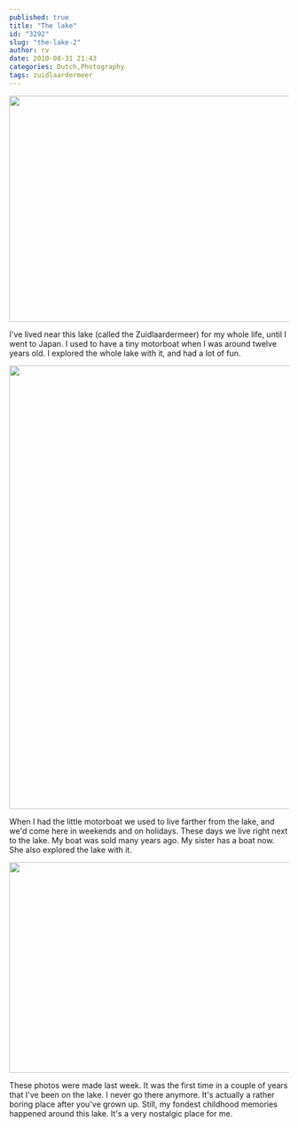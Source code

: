 ```yaml
---
published: true
title: "The lake"
id: "3292"
slug: "the-lake-2"
author: rv
date: 2010-08-31 21:43
categories: Dutch,Photography
tags: zuidlaardermeer
---
```

<a href="https://s3.amazonaws.com/cfwblog/uploads/2010/08/lake2_2048.jpg"><img class="aligncenter size-full wp-image-3296" title="Lake2_900" src="https://s3.amazonaws.com/cfwblog/uploads/2010/08/lake2_900.jpg" alt="" width="900" height="408" /></a>

I've lived near this lake (called the Zuidlaardermeer) for my whole life, until I went to Japan. I used to have a tiny motorboat when I was around twelve years old. I explored the whole lake with it, and had a lot of fun.

<a href="https://s3.amazonaws.com/cfwblog/uploads/2010/08/img_7845ps_2048.jpg"><img class="aligncenter size-full wp-image-3297" title="IMG_7845PS_800" src="https://s3.amazonaws.com/cfwblog/uploads/2010/08/img_7845ps_800.jpg" alt="" width="533" height="800" /></a>

When I had the little motorboat we used to live farther from the lake, and we'd come here in weekends and on holidays. These days we live right next to the lake. My boat was sold many years ago. My sister has a boat now. She also explored the lake with it.

<a href="https://s3.amazonaws.com/cfwblog/uploads/2010/08/lake1_2048.jpg"><img class="aligncenter size-full wp-image-3298" title="Lake1_800" src="https://s3.amazonaws.com/cfwblog/uploads/2010/08/lake1_800.jpg" alt="" width="800" height="380" /></a>

These photos were made last week. It was the first time in a couple of years that I've been on the lake. I never go there anymore. It's actually a rather boring place after you've grown up. Still, my fondest childhood memories happened around this lake. It's a very nostalgic place for me.